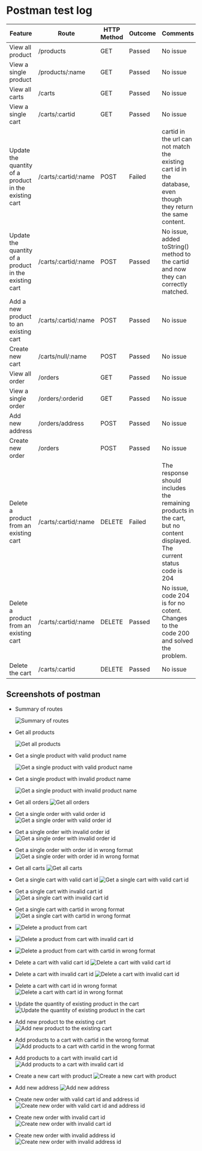 # Postman test log

| Feature  | Route | HTTP Method | Outcome | Comments |
| ------------- | ------------- | ------------- | ------------- | ------------- |
| View all product  | /products  | GET  | Passed  | No issue  |
| View a single product  | /products/:name  | GET  | Passed  | No issue  |
| View all carts  | /carts | GET  | Passed  | No issue |
| View a single cart  | /carts/:cartid  | GET  | Passed  | No issue  |
| Update the quantity of a product in the existing cart  | /carts/:cartid/:name  | POST  | Failed  | cartid in the url can not match the existing cart id in the database, even though they return the same content. |
| Update the quantity of a product in the existing cart  | /carts/:cartid/:name  | POST  | Passed  | No issue, added toString() method to the cartid and now they can correctly matched. |
| Add a new product to an existing cart  | /carts/:cartid/:name  | POST  | Passed  | No issue |
| Create new cart  | /carts/null/:name  | POST  | Passed  | No issue |
| View all order  | /orders  | GET  | Passed  | No issue |
| View a single order  | /orders/:orderid  | GET  | Passed  | No issue |
| Add new address  | /orders/address  | POST  | Passed  | No issue  |
| Create new order  | /orders  | POST  | Passed  | No issue |
| Delete a product from an existing cart  | /carts/:cartid/:name  | DELETE  | Failed  | The response should includes the remaining products in the cart, but no content displayed. The current status code is 204 |
| Delete a product from an existing cart  | /carts/:cartid/:name  | DELETE  | Passed  | No issue, code 204 is for no cotent. Changes to the code 200 and solved the problem. |
| Delete the cart  | /carts/:cartid  | DELETE  | Passed | No issue  |

## Screenshots of postman

* Summary of routes
  
  ![Summary of routes](postman-testing-screenshot/Summary%20of%20routes.png)

* Get all products
  
  ![Get all products](postman-testing-screenshot/Get%20all%20products.png)

* Get a single product with valid product name
  
  ![Get a single product with valid product name](postman-testing-screenshot/Get%20a%20single%20product%20with%20valid%20product%20name.png)

* Get a single product with invalid product name
  
  ![Get a single product with invalid product name](postman-testing-screenshot/Get%20a%20single%20product%20with%20invalid%20product%20name.png)

* Get all orders
  ![Get all orders](postman-testing-screenshot/Get%20all%20orders.png)
  
* Get a single order with valid order id
  ![Get a single order with valid order id](postman-testing-screenshot/Get%20a%20single%20order%20with%20valid%20order%20id.png)
  
* Get a single order with invalid order id
  ![Get a single order with invalid order id](postman-testing-screenshot/Get%20a%20single%20order%20with%20invalid%20order%20id.png)
  
* Get a single order with order id in wrong format
  ![Get a single order with order id in wrong format](postman-testing-screenshot/Get%20a%20single%20order%20with%20order%20id%20in%20wrong%20format.png)
  
* Get all carts
  ![Get all carts](postman-testing-screenshot/Get%20all%20carts.png)
  
* Get a single cart with valid cart id
  ![Get a single cart with valid cart id](postman-testing-screenshot/Get%20a%20single%20cart%20with%20valid%20cart%20id.png)
  
* Get a single cart with invalid cart id
  ![Get a single cart with invalid cart id](postman-testing-screenshot/Get%20a%20single%20cart%20with%20invalid%20cart%20id.png)
  
* Get a single cart with cartid in wrong format
  ![Get a single cart with cartid in wrong format](postman-testing-screenshot/Get%20a%20single%20cart%20with%20cartid%20in%20wrong%20format.png)

* ![Delete a product from cart](postman-testing-screenshot/Delete%20a%20product%20from%20cart.png)
  
* ![Delete a product from cart with invalid cart id](postman-testing-screenshot/Delete%20a%20product%20from%20cart%20with%20invalid%20cart%20id.png)
  
* ![Delete a product from cart with cartid in wrong format](postman-testing-screenshot/Delete%20a%20product%20from%20cart%20with%20cartid%20in%20wrong%20format.png)
  
* Delete a cart with valid cart id
  ![Delete a cart with valid cart id](postman-testing-screenshot/Delete%20a%20cart%20with%20valid%20cart%20id.png)
  
* Delete a cart with invalid cart id
  ![Delete a cart with invalid cart id](postman-testing-screenshot/Delete%20a%20cart%20with%20invalid%20cart%20id.png)
  
* Delete a cart with cart id in wrong format
  ![Delete a cart with cart id in wrong format](postman-testing-screenshot/Delete%20a%20cart%20with%20cart%20id%20in%20wrong%20format.png)
  
* Update the quantity of existing product in the cart
  ![Update the quantity of existing product in the cart](postman-testing-screenshot/Update%20the%20quantity%20of%20existing%20product.png)
  
* Add new product to the existing cart
  ![Add new product to the existing cart](postman-testing-screenshot/Add%20new%20product%20to%20the%20existing%20cart.png)
  
* Add products to a cart with cartid in the wrong format
  ![Add products to a cart with cartid in the wrong format](postman-testing-screenshot/Add%20products%20to%20a%20cart%20with%20cartid%20in%20the%20wrong%20format.png)
  
* Add products to a cart with invalid cart id
  ![Add products to a cart with invalid cart id](postman-testing-screenshot/Add%20products%20to%20a%20cart%20with%20invalid%20cart%20id.png)
  
* Create a new cart with product
  ![Create a new cart with product](postman-testing-screenshot/Create%20a%20new%20cart%20with%20product.png)
  
* Add new address
  ![Add new address](postman-testing-screenshot/Add%20new%20address.png)
  
* Create new order with valid cart id and address id
  ![Create new order with valid cart id and address id](postman-testing-screenshot/Create%20a%20new%20order%20with%20valid%20cart%20id%20and%20address%20id.png)
  
* Create new order with invalid cart id
  ![Create new order with invalid cart id](postman-testing-screenshot/Create%20a%20new%20order%20with%20invalid%20cart%20id.png)
  
* Create new order with invalid address id
  ![Create new order with invalid address id](postman-testing-screenshot/Create%20a%20new%20order%20with%20invalid%20address%20id.png)
